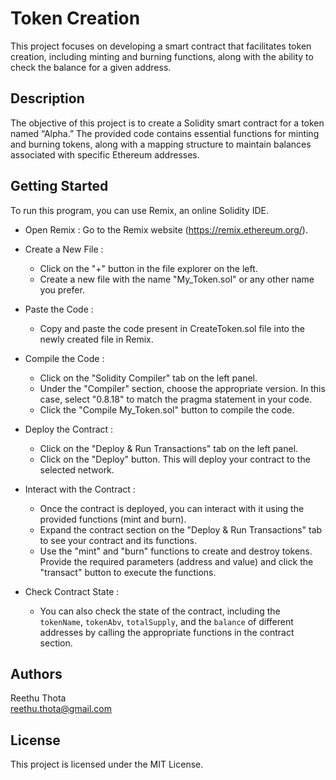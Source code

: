 # Token Creation

This project focuses on developing a smart contract that facilitates token creation, including minting and burning functions, along with the ability to check the balance for a given address.

## Description

The objective of this project is to create a Solidity smart contract for a token named “Alpha.” The provided code contains essential functions for minting and burning tokens, along with a mapping structure to maintain balances associated with specific Ethereum addresses.

## Getting Started

To run this program, you can use Remix, an online Solidity IDE. 

* Open Remix : Go to the Remix website (https://remix.ethereum.org/).

* Create a New File :
   - Click on the "+" button in the file explorer on the left.
   - Create a new file with the name "My_Token.sol" or any other name you prefer.

* Paste the Code :
   - Copy and paste the code present in CreateToken.sol file into the newly created file in Remix.

* Compile the Code :
   - Click on the "Solidity Compiler" tab on the left panel.
   - Under the "Compiler" section, choose the appropriate version. In this case, select "0.8.18" to match the pragma statement in your code.
   - Click the "Compile My_Token.sol" button to compile the code.

* Deploy the Contract :
   - Click on the "Deploy & Run Transactions" tab on the left panel.
   - Click on the "Deploy" button. This will deploy your contract to the selected network.

* Interact with the Contract :
   - Once the contract is deployed, you can interact with it using the provided functions (mint and burn).
   - Expand the contract section on the "Deploy & Run Transactions" tab to see your contract and its functions.
   - Use the "mint" and "burn" functions to create and destroy tokens. Provide the required parameters (address and value) and click the "transact" button to execute the functions.

* Check Contract State :
   - You can also check the state of the contract, including the `tokenName`, `tokenAbv`, `totalSupply`, and the `balance` of different addresses by calling the appropriate functions in the contract section.

## Authors
Reethu Thota <br>
reethu.thota@gmail.com

## License
This project is licensed under the MIT License.
